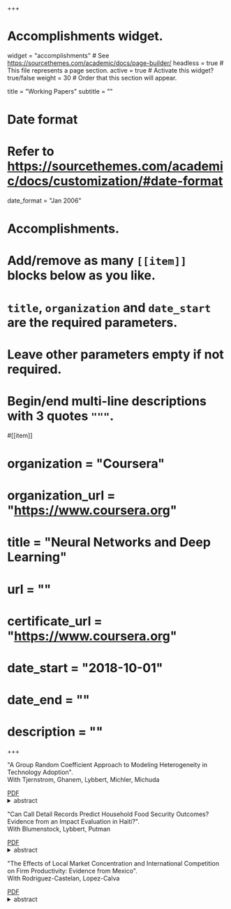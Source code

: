 +++
# Accomplishments widget.
widget = "accomplishments"  # See https://sourcethemes.com/academic/docs/page-builder/
headless = true  # This file represents a page section.
active = true  # Activate this widget? true/false
weight = 30  # Order that this section will appear.

title = "Working Papers"
subtitle = ""

# Date format
#   Refer to https://sourcethemes.com/academic/docs/customization/#date-format
date_format = "Jan 2006"

# Accomplishments.
#   Add/remove as many `[[item]]` blocks below as you like.
#   `title`, `organization` and `date_start` are the required parameters.
#   Leave other parameters empty if not required.
#   Begin/end multi-line descriptions with 3 quotes `"""`.

#[[item]]
#  organization = "Coursera"
#  organization_url = "https://www.coursera.org"
#  title = "Neural Networks and Deep Learning"
#  url = ""
#  certificate_url = "https://www.coursera.org"
#  date_start = "2018-10-01"
#  date_end = ""
#  description = ""


+++

<html>
<head>
<style>

details > summary::-webkit-details-marker {
  display: none;
}

</style>
</head>
<body>

<div class="row">
</div>

<i class="far fa-file-alt pub-icon" aria-hidden="true"></i>
  "A Group Random Coefficient Approach to Modeling Heterogeneity in Technology Adoption".<br>
  <span class="article-metadata li-cite-author">  <span>With Tjernstrom, Ghanem, Lybbert, Michler, Michuda</span> </span> 
  
  <div class="btn-links">
  <a class="btn btn-outline-primary my-1 mr-1 btn-sm" href="https://www.dropbox.com/s/cw20dnh92bh38gh/CPS_JEPS.pdf?dl=0" target="_blank" rel="noopener">  PDF </a> 
  <details><summary class="btn btn-outline-primary my-1 mr-1 btn-sm" display = "None">  abstract  </summary> 
  <br>
  Our paper revisits the econometric model that Suri (2011) (S2011) used in her study of heterogeneous returns to agricultural technology adoption. We propose an alternative group random coefficient (GRC) estimation strategy and revisit the empirical puzzle of why relatively few sub-Saharan farmers adopt modern technologies. Drawing on recent developments in the nonparametric panel identification literature, we start with an unrestricted GRC model that nonparametrically identifies the returns to adoption under time homogeneity. We show that the parameters of the S2011 correlated random coefficient model (CRC) can be identified from a restricted version of the GRC method. Specifically, the model in S2011 implies a key restriction that we call linearity in comparative advantage (LCA). Our unrestricted GRC model can be used to detect identification concerns for key structural parameters from the CRC model. We illustrate our method using the same data set as the original study and find that the motivating empirical puzzle remains unsolved.
</details>
</div>  



<i class="far fa-file-alt pub-icon" aria-hidden="true"></i>
  "Can Call Detail Records Predict Household Food Security Outcomes? Evidence from an Impact Evaluation in Haiti?".<br>
  <span class="article-metadata li-cite-author">  <span>With Blumenstock, Lybbert, Putman</span> </span> 
  
  <div class="btn-links">
  <a class="btn btn-outline-primary my-1 mr-1 btn-sm" href="" target="_blank" rel="noopener">  PDF </a> 
  <details><summary class="btn btn-outline-primary my-1 mr-1 btn-sm" display = "None">  abstract  </summary> 
  <br>
  Understanding whether a given product, program or intervention improves livelihoods is as important as it is challenging. While established impact evaluation techniques can provide credible evidence of impact, they can also be expensive and lack representativeness at scale because they require active survey-based data collection – often for a spatially clustered subset of beneficiaries. Building on encouraging research that uses mobile phone records (CDRs) in developing countries to predict household wealth, we test whether CDRs might offer a big data substitute for survey-based measures of food security and thus enable CDR-based impact evaluation. We use a World Food Programme emergency unconditional cash transfer in response to a severe drought in Haiti combined with CDRs from the dominant mobile network operator as the basis for this test. A conventional survey-based regression discontinuity evaluation of the transfer shows that it measurably improved food consumption, food security and dietary diversity outcomes of beneficiaries. With these benchmark impacts in hand, we then turn to machine learning to predict these outcomes using household CDRs. We are unable to predict these outcomes with any meaningful degree of accuracy. With noisy predicted outcomes, we are unable to replicate our conventional impact estimates. We conclude with a post-mortem discussion of our failure in this context and application to extract any real predictive content from CDRs. While these data clearly offer potent new insights about development processes and outcomes, appreciating their limitations in such applications is a critical prerequisite to tapping their full promise and possibilities as a novel data source. 

</details>
</div>


<i class="far fa-file-alt pub-icon" aria-hidden="true"></i>
  "The Effects of Local Market Concentration and International Competition on Firm Productivity: Evidence from Mexico".<br>
  <span class="article-metadata li-cite-author">  <span>With Rodriguez-Castelan, Lopez-Calva </span> </span> 
  
  <div class="btn-links">
  <a class="btn btn-outline-primary my-1 mr-1 btn-sm" href="https://elibrary.worldbank.org/doi/abs/10.1596/1813-9450-9210" target="_blank" rel="noopener">  PDF </a> 
  <details><summary class="btn btn-outline-primary my-1 mr-1 btn-sm" display = "None">  abstract  </summary> 
  <br>
  Although market concentration is one of the main impediments to productivity growth globally, data constraints have limited its analysis to developed countries or cross-country studies based on definitions of market concentration across nations and industries. This paper takes advantage of a database that is unusual by developing-country standards by means of leveraging the richness of five rounds of the Mexican Manufacturing Census between 1994 and 2014. The data allow estimation of the effects of local industry concentration on productivity. The main results show that a decline by 10 points in the Herfindahl-Hirschman index (on a 0–100 scale), a measure of market concentration, explains an increase by 1 percent in the total factor productivity of revenue. Local industry concentration also has heterogeneous effects on productivity across industries, while its impact on productivity varies by level of exposure to international markets. The results here show that the effect of greater exposure to trade offsets and, in most cases, reverses the negative effects of local concentration on productivity. These results are robust to specifications based on the estimation of firm productivity using the panels of establishment data from the 2009 and 2014 rounds of the economic census, to controlling for a proxy of markups, and to the use of alternate indicators of local industry concentration.

</details>

</div>


